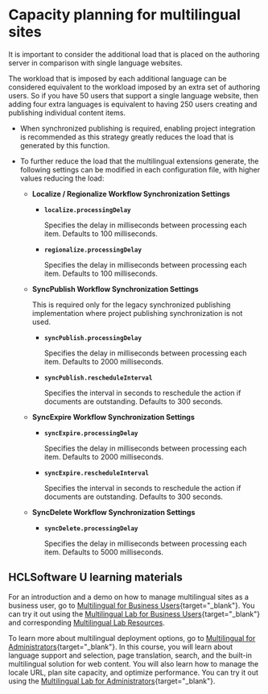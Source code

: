 # Capacity planning for multilingual sites

It is important to consider the additional load that is placed on the authoring server in comparison with single language websites.

The workload that is imposed by each additional language can be considered equivalent to the workload imposed by an extra set of authoring users. So if you have 50 users that support a single language website, then adding four extra languages is equivalent to having 250 users creating and publishing individual content items.

-   When synchronized publishing is required, enabling project integration is recommended as this strategy greatly reduces the load that is generated by this function.
-   To further reduce the load that the multilingual extensions generate, the following settings can be modified in each configuration file, with higher values reducing the load:

    -   **Localize / Regionalize Workflow Synchronization Settings**

        -   **`localize.processingDelay`**

            Specifies the delay in milliseconds between processing each item. Defaults to 100 milliseconds.

        -   **`regionalize.processingDelay`**

            Specifies the delay in milliseconds between processing each item. Defaults to 100 milliseconds.

    -   **SyncPublish Workflow Synchronization Settings**

        This is required only for the legacy synchronized publishing implementation where project publishing synchronization is not used.

        -   **`syncPublish.processingDelay`**

            Specifies the delay in milliseconds between processing each item. Defaults to 2000 milliseconds.

        -   **`syncPublish.rescheduleInterval`**

            Specifies the interval in seconds to reschedule the action if documents are outstanding. Defaults to 300 seconds.

    -   **SyncExpire Workflow Synchronization Settings**

        -   **`syncExpire.processingDelay`**

            Specifies the delay in milliseconds between processing each item. Defaults to 2000 milliseconds.

        -   **`syncExpire.rescheduleInterval`**

            Specifies the interval in seconds to reschedule the action if documents are outstanding. Defaults to 300 seconds.

    -   **SyncDelete Workflow Synchronization Settings**

        -   **`syncDelete.processingDelay`**

            Specifies the delay in milliseconds between processing each item. Defaults to 5000 milliseconds.

## HCLSoftware U learning materials

For an introduction and a demo on how to manage multilingual sites as a business user, go to [Multilingual for Business Users](https://hclsoftwareu.hcltechsw.com/component/axs/?view=sso_config&id=3&forward=https%3A%2F%2Fhclsoftwareu.hcltechsw.com%2Fcourses%2Flesson%2F%3Fid%3D2792){target="_blank"}. You can try it out using the [Multilingual Lab for Business Users](https://hclsoftwareu.hcltechsw.com/images/Lc4sMQCcN5uxXmL13gSlsxClNTU3Mjc3NTc4MTc2/DS_Academy/DX/Business_User/HDX-BU-200_Multilingual_Lab.pdf){target="_blank"} and corresponding [Multilingual Lab Resources](https://hclsoftwareu.hcltechsw.com/images/Lc4sMQCcN5uxXmL13gSlsxClNTU3Mjc3NTc4MTc2/DS_Academy/DX/Business_User/HDX-BU-200_Multilingual_Lab_Resources.zip).

To learn more about multilingual deployment options, go to [Multilingual for Administrators](https://hclsoftwareu.hcltechsw.com/component/axs/?view=sso_config&id=3&forward=https%3A%2F%2Fhclsoftwareu.hcltechsw.com%2Fcourses%2Flesson%2F%3Fid%3D3364){target="_blank"}. In this course, you will learn about language support and selection, page translation, search, and the built-in multilingual solution for web content. You will also learn how to manage the locale URL, plan site capacity, and optimize performance. You can try it out using the [Multilingual Lab for Administrators](https://hclsoftwareu.hcltechsw.com/component/axs/?view=sso_config&id=3&forward=https%3A%2F%2Fhclsoftwareu.hcltechsw.com%2Fcourses%2Flesson%2F%3Fid%3D3364){target="_blank"}.
